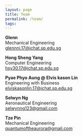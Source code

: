 ```yaml
---
layout: page
title: Team
permalink: /team/
tags:
---
```


**Glenn** <br />
Mechanical Engineering <br />
glennni.17@ichat.sp.edu.sg

**Hong Sheng Yang** <br />
Computer Engineering <br />
hsy30.17@ichat.sp.edu.sg

**Pyae Phyo Aung @ Elvis kason Lin** <br />
Engineering with Business <br />
elviskasonlin.17@ichat.sp.edu.sg

**Selwyn Ng** <br />
Aeronautical Engineering <br />
selwynng123@gmail.com

**Tze Pin** <br />
Mechanical Engineering <br />
quantumoftheaurora@gmail.com
